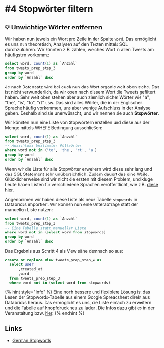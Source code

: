 # \#4 Stopwörter filtern

## 💡 Unwichtige Wörter entfernen

Wir haben nun jeweils ein Wort pro Zeile in der Spalte `word`.  Das ermöglicht es uns nun theoretisch, Analysen auf den Texten mittels SQL durchzuführen. Wir könnten z.B. zählen, welches Wort in allen Tweets am häufigsten vorkommt:

```sql
select word, count(1) as `Anzahl`
from tweets_prep_step_3
group by word
order by `Anzahl` desc
```

Je nach Datensatz wird bei euch nun das Wort organic weit oben stehe. Das ist nicht verwunderlich, da wir oben nach diesem Wort die Tweets gefiltert haben. Sehr weit oben stehen aber auch ziemlich sicher Wörter wie "a", "the", "is", "to", "rt" usw. Das sind alles Wörter, die in der Englischen Sprache häufig vorkommen, uns aber wenige Aufschluss in der Analyse geben. Deshalb sind sie unerwünscht, und wir nennen sie auch **Stopwörter**.

Wir könnten nun eine Liste von Stopwörtern erstellen und diese aus der Menge mittels WHERE Bedingung ausschließen:

```sql
select word, count(1) as `Anzahl`
from tweets_prep_step_3
-- Ausschluss bestimmter Füllwörter
where word not in ('to', 'the', 'rt', 'a')
group by word
order by `Anzahl` desc
```

Wenn wir die Liste für alle Stopwörter erweitern wird diese sehr lang und das SQL Statement sehr unübersichtlich. Zudem dauert das eine Weile. Glücklicherweise sind wir nicht die ersten mit diesem Problem, und kluge Leute haben Listen für verschiedene Sprachen veröffentlicht, wie z.B. [diese hier](https://gist.github.com/sebleier/554280).

Angenommen wir haben diese Liste als neue Tabelle `stopwords` in Databricks importiert. Wir können nun eine Unterabfrage statt der manuellen Liste nutzen:

```sql
select word, count(1) as `Anzahl`
from tweets_prep_step_3
-- Eine Tabelle statt manueller Liste
where word not in (select word from stopwords)
group by word
order by `Anzahl` desc
```

Das Ergebnis aus Schritt 4 als View sähe demnach so aus:

```sql
create or replace view tweets_prep_step_4 as
  select user
      ,created_at
      ,word
  from tweets_prep_step_3
  where word not in (select word from stopwords)
```

{% hint style="info" %}
Eine noch bessere und flexiblere Lösung ist das Lesen der Stopwords-Tabelle aus einem Google Spreadsheet direkt aus Databricks heraus. Das ermöglicht es uns, die Liste einfach zu erweitern und die Tabelle auf Knopfdruck neu zu laden. Die Infos dazu gibt es in der Veranstaltung bzw. [hier](../../../master/big-data-analytics/analyse-von-texten3/themen-identifizieren.md#deduktive-themenidentifikation-mit-suchbegriffen).
{% endhint %}

## Links

* [German Stopwords](https://github.com/solariz/german_stopwords/blob/master/german_stopwords_full.txt#L1)

